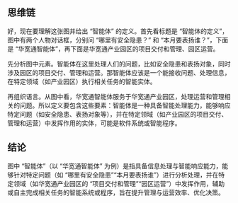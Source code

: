 ## 思维链


好，现在要理解这张图并给出 “智能体” 的定义。首先看标题是 “智能体的定义”，图中有两个人物对话框，分别问 “哪里有安全隐患？” 和 “本月要表扬谁？”，下面是 “华宽通智能体”，再下面是华宽通产业园区的项目交付和管理、园区运营。

先分析图中元素。智能体在这里处理人们的问题，比如安全隐患和表扬对象，同时涉及园区的项目交付、管理和运营。那智能体应该是一个能接收问题、处理信息，在特定领域（如产业园区）执行相关任务的智能实体。

再组织语言。从图中看，华宽通智能体服务于华宽通产业园区，处理运营和管理相关的问题。所以定义要包含这些要素：智能体是一种具备智能处理能力，能够响应特定问题（如安全隐患、表扬对象等），并在特定领域（如产业园区的项目交付、管理和运营）中发挥作用的实体，可能是软件系统或智能程序。

## 结论

图中 “智能体”（以 “华宽通智能体” 为例）是指具备信息处理与智能响应能力，能够针对特定问题（如 “哪里有安全隐患”“本月要表扬谁”）进行分析处理，并在特定领域（如华宽通产业园区的 “项目交付和管理”“园区运营”）中发挥作用，辅助或自主完成相关任务的智能系统或程序，旨在提升管理与运营效率、优化决策。
